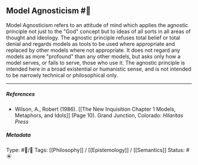 ## Model Agnosticism  #🧠 

Model Agnosticism refers to an attitude of mind which applies the agnostic principle not just to the "God" concept but to ideas of all sorts in all areas of thought and ideology. The agnostic principle refuses total belief or total denial and regards models as tools to be used where appropriate and replaced by other models where not appropriate. It does not regard any models as more "profound" than any other models, but asks only how a model serves, or fails to serve, those who use it. The agnostic principle is intended here in a broad existential or humanistic sense, and is not intended to be narrowly technical or philosophical only.

___

##### References

- Wilson, A., Robert (1986). [[The New Inquisition Chapter 1 Models, Metaphors, and Idols]] (Page 10). Grand Junction, Colorado: _Hilaritas Press_

##### Metadata

Type: #🔵/🔵 
Tags: [[Philosophy]] / [[Epistemology]] / [[Semantics]] 
Status: #☀️ 